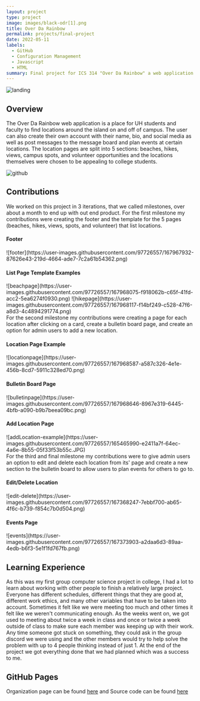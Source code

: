 ```yaml
---
layout: project
type: project
image: images/black-odr[1].png
title: Over Da Rainbow
permalink: projects/final-project
date: 2022-05-11
labels:
  - GitHub
  - Configuration Management
  - Javascript
  - HTML
summary: Final project for ICS 314 "Over Da Rainbow" a web application to find spots around the island for University of Hawaii community members.
---
```


![landing](https://user-images.githubusercontent.com/97726557/167963860-47b11123-994c-4eb8-832e-1b722575978e.png)
<h2>Overview</h2>
The Over Da Rainbow web application is a place for UH students and faculty to find locations around the island on and off of campus. The user can also create their own account with their name, bio, and social media as well as post messages to the message board and plan events at certain locations. The location pages are split into 5 sections: beaches, hikes, views, campus spots, and volunteer opportunities and the locations themselves were chosen to be appealing to college students.

![github](https://user-images.githubusercontent.com/97726557/167963755-7cd42dbd-e967-4d8b-bda4-b81855f1eeba.png)
<h2>Contributions</h2>
We worked on this project in 3 iterations, that we called milestones, over about a month to end up with out end product. For the first milestone my contributions were creating the footer and the template for the 5 pages (beaches, hikes, views, spots, and volunteer) that list locations.
<h4>Footer</h4>
![footer](https://user-images.githubusercontent.com/97726557/167967932-87626e43-219d-4664-ade7-7c2a61b54362.png)

<h4>List Page Template Examples</h4>
![beachpage](https://user-images.githubusercontent.com/97726557/167968075-f918062b-c65f-41fd-acc2-5ea6274f0930.png)
![hikepage](https://user-images.githubusercontent.com/97726557/167968117-f14bf249-c528-47f6-a8d3-4c4894291774.png)

<br/>
For the second milestone my contributions were creating a page for each location after clicking on a card, create a bulletin board page, and create an option for admin users to add a new location.
<h4>Location Page Example</h4>
![locationpage](https://user-images.githubusercontent.com/97726557/167968587-a587c326-4e1e-456b-8cd7-5911c328ed70.png)
<h4>Bulletin Board Page</h4>
![bulletinpage](https://user-images.githubusercontent.com/97726557/167968646-8967e319-6445-4bfb-a090-b9b7beea09bc.png)
<h4>Add Location Page</h4>
![addLocation-example](https://user-images.githubusercontent.com/97726557/165465990-e2411a7f-64ec-4a6e-8b55-05f33f53b55c.JPG)

<br/>
For the third and final milestone my contributions were to give admin users an option to edit and delete each location from its' page and create a new section to the bulletin board to allow users to plan events for others to go to.
<h4>Edit/Delete Location</h4>
![edit-delete](https://user-images.githubusercontent.com/97726557/167368247-7ebbf700-ab65-4f6c-b739-f854c7b0d504.png)
<h4>Events Page</h4>
![events](https://user-images.githubusercontent.com/97726557/167373903-a2daa6d3-89aa-4edb-b6f3-5e1f1fd767fb.png)

<h2>Learning Experience</h2>
As this was my first group computer science project in college, I had a lot to learn about working with other people to finish a relatively large project. Everyone has different schedules, different things that they are good at, different work ethics, and many other variables that have to be taken into account. Sometimes it felt like we were meeting too much and other times it felt like we weren't communicating enough. As the weeks went on, we got used to meeting about twice a week in class and once or twice a week outside of class to make sure each member was keeping up with their work. Any time someone got stuck on something, they could ask in the group discord we were using and the other members would try to help solve the problem with up to 4 people thinking instead of just 1. At the end of the project we got everything done that we had planned which was a success to me.

<h2>GitHub Pages</h2>
Organization page can be found <a href="https://over-da-rainbow.github.io/">here</a>
and Source code can be found <a href="https://github.com/over-da-rainbow/over-da-rainbow">here</a>
